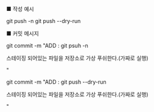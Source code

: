 ■ 작성 예시

git push -n
git push --dry-run

■ 커밋 메시지

git commit -m "ADD : git psuh -n

스테이징 되어있는 파일을 저장소로 가상 푸쉬한다.(가짜로 실행) 

"

git commit -m "ADD : git push --dry-run

스테이징 되어있는 파일을 저장소로 가상 푸쉬한다.(가짜로 실행) 

"